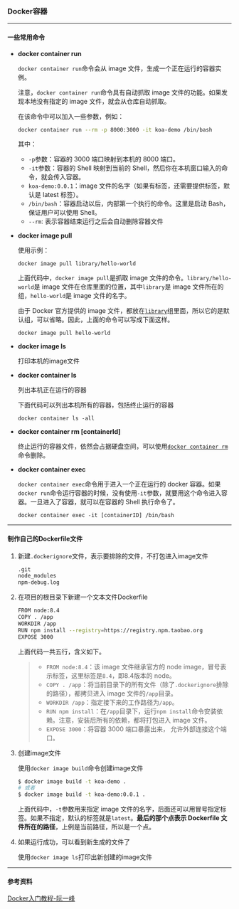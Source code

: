 ### Docker容器

---

#### 一些常用命令

- **docker container run**

  `docker container run`命令会从 image 文件，生成一个正在运行的容器实例。

  注意，`docker container run`命令具有自动抓取 image 文件的功能。如果发现本地没有指定的 image 文件，就会从仓库自动抓取。

  在该命令中可以加入一些参数，例如：

  ```bash
  docker container run --rm -p 8000:3000 -it koa-demo /bin/bash
  ```

  其中：

  - `-p`参数：容器的 3000 端口映射到本机的 8000 端口。
  - `-it`参数：容器的 Shell 映射到当前的 Shell，然后你在本机窗口输入的命令，就会传入容器。
  - `koa-demo:0.0.1`：image 文件的名字（如果有标签，还需要提供标签，默认是 latest 标签）。
  - `/bin/bash`：容器启动以后，内部第一个执行的命令。这里是启动 Bash，保证用户可以使用 Shell。
  - `--rm`: 表示容器结束运行之后会自动删除容器文件

- **docker image pull**

  使用示例：

  `docker image pull library/hello-world`

  上面代码中，`docker image pull`是抓取 image 文件的命令。`library/hello-world`是 image 文件在仓库里面的位置，其中`library`是 image 文件所在的组，`hello-world`是 image 文件的名字。

  由于 Docker 官方提供的 image 文件，都放在[`library`](https://hub.docker.com/r/library/)组里面，所以它的是默认组，可以省略。因此，上面的命令可以写成下面这样。

  `docker image pull hello-world`

- **docker image ls**

  打印本机的image文件

- **docker container ls**

  列出本机正在运行的容器

  下面代码可以列出本机所有的容器，包括终止运行的容器

  `docker container ls -all`

- **docker container rm [containerId]**

  终止运行的容器文件，依然会占据硬盘空间，可以使用[`docker container rm`](https://docs.docker.com/engine/reference/commandline/container_rm/)命令删除。

- **docker container exec**

  `docker container exec`命令用于进入一个正在运行的 docker 容器。如果`docker run`命令运行容器的时候，没有使用`-it`参数，就要用这个命令进入容器。一旦进入了容器，就可以在容器的 Shell 执行命令了。

  `docker container exec -it [containerID] /bin/bash`

  

---

#### 制作自己的Dockerfile文件

1. 新建`.dockerignore`文件，表示要排除的文件，不打包进入image文件

   ```bash
   .git
   node_modules
   npm-debug.log
   ```

2. 在项目的根目录下新建一个文本文件Dockerfile

   ```bash
   FROM node:8.4
   COPY . /app
   WORKDIR /app
   RUN npm install --registry=https://registry.npm.taobao.org
   EXPOSE 3000
   ```

   上面代码一共五行，含义如下。

   > - `FROM node:8.4`：该 image 文件继承官方的 node image，冒号表示标签，这里标签是`8.4`，即8.4版本的 node。
   > - `COPY . /app`：将当前目录下的所有文件（除了`.dockerignore`排除的路径），都拷贝进入 image 文件的`/app`目录。
   > - `WORKDIR /app`：指定接下来的工作路径为`/app`。
   > - `RUN npm install`：在`/app`目录下，运行`npm install`命令安装依赖。注意，安装后所有的依赖，都将打包进入 image 文件。
   > - `EXPOSE 3000`：将容器 3000 端口暴露出来， 允许外部连接这个端口。

3. 创建image文件

   使用`docker image build`命令创建image文件

   ```bash
   $ docker image build -t koa-demo .
   # 或者
   $ docker image build -t koa-demo:0.0.1 .
   ```

   上面代码中，`-t`参数用来指定 image 文件的名字，后面还可以用冒号指定标签。如果不指定，默认的标签就是`latest`。**最后的那个点表示 Dockerfile 文件所在的路径**，上例是当前路径，所以是一个点。

4. 如果运行成功，可以看到新生成的文件了

   使用`docker image ls`打印出新创建的image文件

---

#### 参考资料

[Docker入门教程-阮一峰](https://www.ruanyifeng.com/blog/2018/02/docker-tutorial.html)

